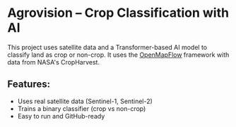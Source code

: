 # Agrovision – Crop Classification with AI

This project uses satellite data and a Transformer-based AI model to classify land as crop or non-crop. It uses the [OpenMapFlow](https://github.com/nasaharvest/openmapflow) framework with data from NASA's CropHarvest.

## Features:
- Uses real satellite data (Sentinel-1, Sentinel-2)
- Trains a binary classifier (crop vs non-crop)
- Easy to run and GitHub-ready
